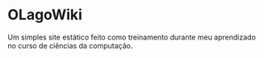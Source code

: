 # OLagoWiki
Um simples site estático feito como treinamento durante meu aprendizado no curso de ciências da computação.
